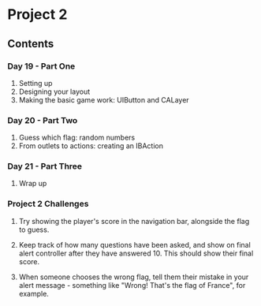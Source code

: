 # Project 2

## Contents

### Day 19 - Part One
1. Setting up
2. Designing your layout
3. Making the basic game work: UIButton and CALayer

### Day 20 - Part Two
1. Guess which flag: random numbers
2. From outlets to actions: creating an IBAction

### Day 21 - Part Three
1. Wrap up

### Project 2 Challenges

1. Try showing the player's score in the navigation bar, alongside the flag to guess.

2. Keep track of how many questions have been asked, and show on final alert controller after they have answered 10. This should show their final score. 

3. When someone chooses the wrong flag, tell them their mistake in your alert message - something like "Wrong! That's the flag of France", for example.
